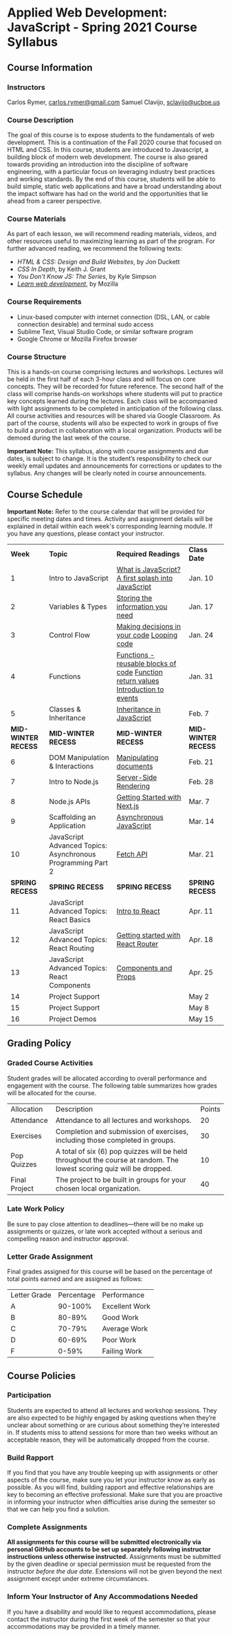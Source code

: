 # Applied Web Development: JavaScript - Spring 2021 Course Syllabus

## Course Information

### Instructors

Carlos Rymer, [carlos.rymer@gmail.com](mailto:carlos.rymer@gmail.com)
Samuel Clavijo, [sclavijo@ucboe.us](mailto:sclavijo@ucboe.us)

### Course Description

The goal of this course is to expose students to the fundamentals of web development. This is a continuation of the Fall 2020 course that focused on HTML and CSS. In this course, students are introduced to Javascript, a building block of modern web development. The course is also geared towards providing an introduction into the discipline of software engineering, with a particular focus on leveraging industry best practices and working standards. By the end of this course, students will be able to build simple, static web applications and have a broad understanding about the impact software has had on the world and the opportunities that lie ahead from a career perspective.

### Course Materials

As part of each lesson, we will recommend reading materials, videos, and other resources useful to maximizing learning as part of the program. For further advanced reading, we recommend the following texts: 

*   _HTML & CSS: Design and Build Websites_, by Jon Duckett
*   _CSS In Depth_, by Keith J. Grant
*   _You Don’t Know JS: The Series_, by Kyle Simpson
*   _[Learn web development](https://developer.mozilla.org/en-US/docs/Learn)_, by Mozilla

### Course Requirements

*   Linux-based computer with internet connection (DSL, LAN, or cable connection desirable) and terminal sudo access
*   Sublime Text, Visual Studio Code, or similar software program
*   Google Chrome or Mozilla Firefox browser

### Course Structure

This is a hands-on course comprising lectures and workshops. Lectures will be held in the first half of each 3-hour class and will focus on core concepts. They will be recorded for future reference. The second half of the class will comprise hands-on workshops where students will put to practice key concepts learned during the lectures. Each class will be accompanied with light assignments to be completed in anticipation of the following class. All course activities and resources will be shared via Google Classroom. As part of the course, students will also be expected to work in groups of five to build a product in collaboration with a local organization. Products will be demoed during the last week of the course.

**Important Note:** This syllabus, along with course assignments and due dates, is subject to change. It is the student’s responsibility to check our weekly email updates and announcements for corrections or updates to the syllabus. Any changes will be clearly noted in course announcements.


## Course Schedule

**Important Note:** Refer to the course calendar that will be provided for specific meeting dates and times. Activity and assignment details will be explained in detail within each week's corresponding learning module. If you have any questions, please contact your instructor.

|||||
|--- |--- |--- |--- |
|**Week**|**Topic**|**Required Readings**|**Class Date**|
|1|Intro to JavaScript|[What is JavaScript?](https://developer.mozilla.org/en-US/docs/Learn/JavaScript/First_steps/What_is_JavaScript) [A first splash into JavaScript](https://developer.mozilla.org/en-US/docs/Learn/JavaScript/First_steps/A_first_splash)|Jan. 10|
|2|Variables & Types|[Storing the information you need](https://developer.mozilla.org/en-US/docs/Learn/JavaScript/First_steps/Variables)|Jan. 17|
|3|Control Flow|[Making decisions in your code](https://developer.mozilla.org/en-US/docs/Learn/JavaScript/Building_blocks/conditionals) [Looping code](https://developer.mozilla.org/en-US/docs/Learn/JavaScript/Building_blocks/Looping_code)|Jan. 24|
|4|Functions|[Functions - reusable blocks of code](https://developer.mozilla.org/en-US/docs/Learn/JavaScript/Building_blocks/Functions) [Function return values](https://developer.mozilla.org/en-US/docs/Learn/JavaScript/Building_blocks/Return_values) [Introduction to events](https://developer.mozilla.org/en-US/docs/Learn/JavaScript/Building_blocks/Events)|Jan. 31|
|5|Classes & Inheritance|[Inheritance in JavaScript](https://developer.mozilla.org/en-US/docs/Learn/JavaScript/Objects/Inheritance#ECMAScript_2015_Classes)|Feb. 7|
|**MID-WINTER RECESS**|**MID-WINTER RECESS**|**MID-WINTER RECESS**|**MID-WINTER RECESS**|
|6|DOM Manipulation & Interactions|[Manipulating documents](https://developer.mozilla.org/en-US/docs/Learn/JavaScript/Client-side_web_APIs/Manipulating_documents)|Feb. 21|
|7|Intro to Node.js|[Server-Side Rendering](https://curi.js.org/guides/ssr/)|Feb. 28|
|8|Node.js APIs|[Getting Started with Next.js](https://nextjs.org/learn/basics/getting-started)|Mar. 7|
|9|Scaffolding an Application|[Asynchronous JavaScript](https://developer.mozilla.org/en-US/docs/Learn/JavaScript/Asynchronous)|Mar. 14|
|10|JavaScript Advanced Topics: Asynchronous Programming Part 2|[Fetch API](https://developer.mozilla.org/en-US/docs/Web/API/Fetch_API)|Mar. 21|
|**SPRING RECESS**|**SPRING RECESS**|**SPRING RECESS**|**SPRING RECESS**|
|11|JavaScript Advanced Topics: React Basics|[Intro to React](https://reactjs.org/tutorial/tutorial.html)|Apr. 11|
|12|JavaScript Advanced Topics: React Routing|[Getting started with React Router](https://codeburst.io/getting-started-with-react-router-5c978f70df91)|Apr. 18|
|13|JavaScript Advanced Topics: React Components|[Components and Props](https://reactjs.org/docs/components-and-props.html)|Apr. 25|
|14|Project Support||May 2|
|15|Project Support||May 8|
|16|Project Demos||May 15|


## Grading Policy

### Graded Course Activities

Student grades will be allocated according to overall performance and engagement with the course. The following table summarizes how grades will be allocated for the course.

||||
|--- |--- |--- |
|Allocation|Description|Points|
|Attendance|Attendance to all lectures and workshops.|20|
|Exercises|Completion and submission of exercises, including those completed in groups.|30|
|Pop Quizzes|A total of six (6) pop quizzes will be held throughout the course at random. The lowest scoring quiz will be dropped.|10|
|Final Project|The project to be built in groups for your chosen local organization.|40|

### Late Work Policy

Be sure to pay close attention to deadlines—there will be no make up assignments or quizzes, or late work accepted without a serious and compelling reason and instructor approval.

### Letter Grade Assignment

Final grades assigned for this course will be based on the percentage of total points earned and are assigned as follows:

||||
|--- |--- |--- |
|Letter Grade|Percentage|Performance|
|A|90-100%|Excellent Work|
|B|80-89%|Good Work|
|C|70-79%|Average Work|
|D|60-69%|Poor Work|
|F|0-59%|Failing Work|

## Course Policies

### Participation

Students are expected to attend all lectures and workshop sessions. They are also expected to be highly engaged by asking questions when they’re unclear about something or are curious about something they’re interested in. If students miss to attend sessions for more than two weeks without an acceptable reason, they will be automatically dropped from the course.

### Build Rapport

If you find that you have any trouble keeping up with assignments or other aspects of the course, make sure you let your instructor know as early as possible. As you will find, building rapport and effective relationships are key to becoming an effective professional. Make sure that you are proactive in informing your instructor when difficulties arise during the semester so that we can help you find a solution.

### Complete Assignments

**All assignments for this course will be submitted electronically via personal GitHub accounts to be set up separately following instructor instructions unless otherwise instructed.** Assignments must be submitted by the given deadline or special permission must be requested from the instructor _before the due date_. Extensions will not be given beyond the next assignment except under extreme circumstances.

### Inform Your Instructor of Any Accommodations Needed

If you have a disability and would like to request accommodations, please contact the instructor during the first week of the semester so that your accommodations may be provided in a timely manner.